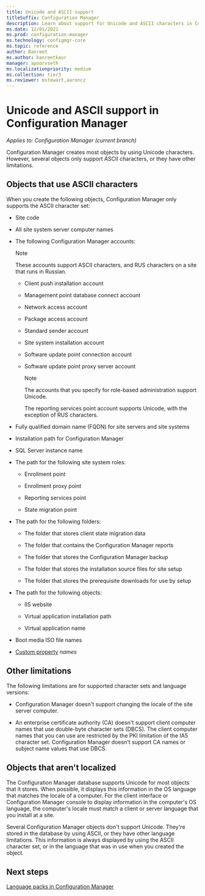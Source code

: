 ```yaml
---
title: Unicode and ASCII support
titleSuffix: Configuration Manager
description: Learn about support for Unicode and ASCII characters in Configuration Manager objects.
ms.date: 12/01/2021
ms.prod: configuration-manager
ms.technology: configmgr-core
ms.topic: reference
author: Banreet
ms.author: banreetkaur
manager: apoorvseth
ms.localizationpriority: medium
ms.collection: tier3
ms.reviewer: mstewart,aaroncz 
---
```


# Unicode and ASCII support in Configuration Manager

*Applies to: Configuration Manager (current branch)*

Configuration Manager creates most objects by using Unicode characters. However, several objects only support ASCII characters, or they have other limitations.

## Objects that use ASCII characters

When you create the following objects, Configuration Manager only supports the ASCII character set:

- Site code

- All site system server computer names

- The following Configuration Manager accounts:

    > [!NOTE]
    > These accounts support ASCII characters, and RUS characters on a site that runs in Russian.

  - Client push installation account

  - Management point database connect account

  - Network access account

  - Package access account

  - Standard sender account

  - Site system installation account

  - Software update point connection account

  - Software update point proxy server account

    > [!NOTE]
    > The accounts that you specify for role-based administration support Unicode.
    >
    > The reporting services point account supports Unicode, with the exception of RUS characters.

- Fully qualified domain name (FQDN) for site servers and site systems

- Installation path for Configuration Manager

- SQL Server instance name

- The path for the following site system roles:

  - Enrollment point

  - Enrollment proxy point

  - Reporting services point

  - State migration point

- The path for the following folders:

  - The folder that stores client state migration data

  - The folder that contains the Configuration Manager reports

  - The folder that stores the Configuration Manager backup

  - The folder that stores the installation source files for site setup

  - The folder that stores the prerequisite downloads for use by setup

- The path for the following objects:

  - IIS website

  - Virtual application installation path

  - Virtual application name

- Boot media ISO file names

- [Custom property](../../../develop/adminservice/custom-properties.md) _names_<!-- 12377169 -->

## Other limitations

The following limitations are for supported character sets and language versions:

- Configuration Manager doesn't support changing the locale of the site server computer.

- An enterprise certificate authority (CA) doesn't support client computer names that use double-byte character sets (DBCS). The client computer names that you can use are restricted by the PKI limitation of the IA5 character set. Configuration Manager doesn't support CA names or subject name values that use DBCS.

## Objects that aren't localized

The Configuration Manager database supports Unicode for most objects that it stores. When possible, it displays this information in the OS language that matches the locale of a computer. For the client interface or Configuration Manager console to display information in the computer's OS language, the computer's locale must match a client or server language that you install at a site.

Several Configuration Manager objects don't support Unicode. They're stored in the database by using ASCII, or they have other language limitations. This information is always displayed by using the ASCII character set, or in the language that was in use when you created the object.

## Next steps

[Language packs in Configuration Manager](../../servers/deploy/install/language-packs.md)
